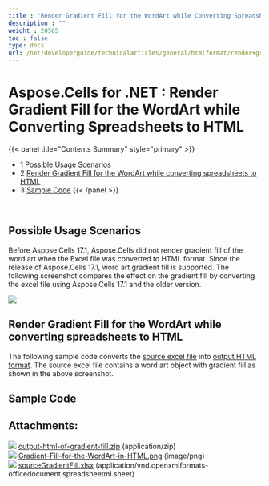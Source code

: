 ```yaml
---
title : "Render Gradient Fill for the WordArt while Converting Spreadsheets to HTML" 
description : "" 
weight : 20565 
toc : false
type: docs
url: /net/developerguide/technicalarticles/general/htmlformat/render+gradient+fill+for+the+wordart+while+converting+spreadsheets+to+html/
---
```


# Aspose.Cells for .NET : Render Gradient Fill for the WordArt while Converting Spreadsheets to HTML


{{< panel title="Contents Summary" style="primary" >}}
*   1 [Possible Usage Scenarios](#possible-usage-scenarios)
*   2 [Render Gradient Fill for the WordArt while converting spreadsheets to HTML](#render-gradient-fill-for-the-wordart-while-converting-spreadsheets-to-html)
*   3 [Sample Code](#sample-code)
{{< /panel >}}
 

 

## Possible Usage Scenarios

Before Aspose.Cells 17.1, Aspose.Cells did not render gradient fill of the word art when the Excel file was converted to HTML format. Since the release of Aspose.Cells 17.1, word art gradient fill is supported. The following screenshot compares the effect on the gradient fill by converting the excel file using Aspose.Cells 17.1 and the older version.

![](https://docs2.aspose.com/cells/net/attachments/22546716/22774110.png)

## Render Gradient Fill for the WordArt while converting spreadsheets to HTML

The following sample code converts the [source excel file](https://docs2.aspose.com/cells/net/attachments/22546716/22774111.xlsx) into [output HTML format](https://docs2.aspose.com/cells/net/attachments/22546716/22774109.zip). The source excel file contains a word art object with gradient fill as shown in the above screenshot.

## Sample Code

## Attachments:

![](https://docs2.aspose.com/cells/net/images/icons/bullet_blue.gif) [output-html-of-gradient-fill.zip](https://docs2.aspose.com/cells/net/attachments/22546716/22774109.zip) (application/zip)  
![](https://docs2.aspose.com/cells/net/images/icons/bullet_blue.gif) [Gradient-Fill-for-the-WordArt-in-HTML.png](https://docs2.aspose.com/cells/net/attachments/22546716/22774110.png) (image/png)  
![](https://docs2.aspose.com/cells/net/images/icons/bullet_blue.gif) [sourceGradientFill.xlsx](https://docs2.aspose.com/cells/net/attachments/22546716/22774111.xlsx) (application/vnd.openxmlformats-officedocument.spreadsheetml.sheet)  

